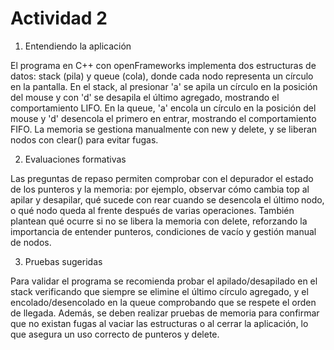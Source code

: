 # Actividad 2


1. Entendiendo la aplicación

El programa en C++ con openFrameworks implementa dos estructuras de datos: stack (pila) y queue (cola), donde cada nodo representa un círculo en la pantalla. En el stack, al presionar 'a' se apila un círculo en la posición del mouse y con 'd' se desapila el último agregado, mostrando el comportamiento LIFO. En la queue, 'a' encola un círculo en la posición del mouse y 'd' desencola el primero en entrar, mostrando el comportamiento FIFO. La memoria se gestiona manualmente con new y delete, y se liberan nodos con clear() para evitar fugas.

2. Evaluaciones formativas

Las preguntas de repaso permiten comprobar con el depurador el estado de los punteros y la memoria: por ejemplo, observar cómo cambia top al apilar y desapilar, qué sucede con rear cuando se desencola el último nodo, o qué nodo queda al frente después de varias operaciones. También plantean qué ocurre si no se libera la memoria con delete, reforzando la importancia de entender punteros, condiciones de vacío y gestión manual de nodos.

3. Pruebas sugeridas

Para validar el programa se recomienda probar el apilado/desapilado en el stack verificando que siempre se elimine el último círculo agregado, y el encolado/desencolado en la queue comprobando que se respete el orden de llegada. Además, se deben realizar pruebas de memoria para confirmar que no existan fugas al vaciar las estructuras o al cerrar la aplicación, lo que asegura un uso correcto de punteros y delete.